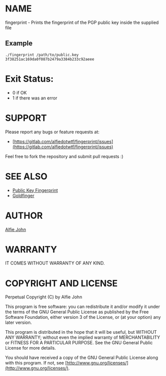 # NAME

fingerprint - Prints the fingerprint of the PGP public key inside the supplied file

## Example

    ./fingerprint /path/to/public.key
    3f38251ac169da0f087b2479a3384b233c92aeee

# Exit Status:

* 0 if OK
* 1 if there was an error

# SUPPORT

Please report any bugs or feature requests at:

* [https://gitlab.com/alfiedotwtf/fingerprint/issues](https://gitlab.com/alfiedotwtf/fingerprint/issues)

Feel free to fork the repository and submit pull requests :)

# SEE ALSO

* [Public Key Fingerprint](https://en.wikipedia.org/wiki/Public_key_fingerprint)
* [Goldfinger](https://www.imdb.com/title/tt0058150/?ref_=fn_al_tt_1)

# AUTHOR

[Alfie John](https://www.alfie.wtf)

# WARRANTY

IT COMES WITHOUT WARRANTY OF ANY KIND.

# COPYRIGHT AND LICENSE

Perpetual Copyright (C) by Alfie John

This program is free software: you can redistribute it and/or modify it under
the terms of the GNU General Public License as published by the Free Software
Foundation, either version 3 of the License, or (at your option) any later
version.

This program is distributed in the hope that it will be useful, but WITHOUT ANY
WARRANTY; without even the implied warranty of MERCHANTABILITY or FITNESS FOR A
PARTICULAR PURPOSE. See the GNU General Public License for more details.

You should have received a copy of the GNU General Public License along with
this program. If not, see [http://www.gnu.org/licenses/](http://www.gnu.org/licenses/).
